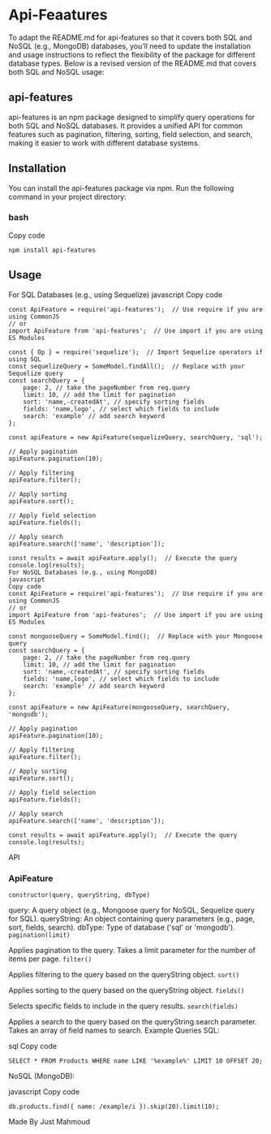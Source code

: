 # Api-Feaatures
To adapt the README.md for api-features so that it covers both SQL and NoSQL (e.g., MongoDB) databases, you’ll need to update the installation and usage instructions to reflect the flexibility of the package for different database types. Below is a revised version of the README.md that covers both SQL and NoSQL usage:

## api-features
api-features is an npm package designed to simplify query operations for both SQL and NoSQL databases. It provides a unified API for common features such as pagination, filtering, sorting, field selection, and search, making it easier to work with different database systems.

## Installation
You can install the api-features package via npm. Run the following command in your project directory:

### bash
Copy code
```
npm install api-features
```
## Usage
For SQL Databases (e.g., using Sequelize)
javascript
Copy code
```
const ApiFeature = require('api-features');  // Use require if you are using CommonJS
// or
import ApiFeature from 'api-features';  // Use import if you are using ES Modules

const { Op } = require('sequelize');  // Import Sequelize operators if using SQL
const sequelizeQuery = SomeModel.findAll();  // Replace with your Sequelize query
const searchQuery = {
    page: 2, // take the pageNumber from req.query 
    limit: 10, // add the limit for pagination
    sort: 'name,-createdAt', // specify sorting fields
    fields: 'name,logo', // select which fields to include
    search: 'example' // add search keyword
};

const apiFeature = new ApiFeature(sequelizeQuery, searchQuery, 'sql');

// Apply pagination
apiFeature.pagination(10);

// Apply filtering
apiFeature.filter();

// Apply sorting
apiFeature.sort();

// Apply field selection
apiFeature.fields();

// Apply search
apiFeature.search(['name', 'description']); 

const results = await apiFeature.apply();  // Execute the query
console.log(results);
For NoSQL Databases (e.g., using MongoDB)
javascript
Copy code
const ApiFeature = require('api-features');  // Use require if you are using CommonJS
// or
import ApiFeature from 'api-features';  // Use import if you are using ES Modules

const mongooseQuery = SomeModel.find();  // Replace with your Mongoose query
const searchQuery = {
    page: 2, // take the pageNumber from req.query 
    limit: 10, // add the limit for pagination
    sort: 'name,-createdAt', // specify sorting fields
    fields: 'name,logo', // select which fields to include
    search: 'example' // add search keyword
};

const apiFeature = new ApiFeature(mongooseQuery, searchQuery, 'mongodb');

// Apply pagination
apiFeature.pagination(10);

// Apply filtering
apiFeature.filter();

// Apply sorting
apiFeature.sort();

// Apply field selection
apiFeature.fields();

// Apply search
apiFeature.search(['name', 'description']); 

const results = await apiFeature.apply();  // Execute the query
console.log(results);
```
API
### ApiFeature
`constructor(query, queryString, dbType)`

query: A query object (e.g., Mongoose query for NoSQL, Sequelize query for SQL).
queryString: An object containing query parameters (e.g., page, sort, fields, search).
dbType: Type of database ('sql' or 'mongodb').
`pagination(limit)`

Applies pagination to the query. Takes a limit parameter for the number of items per page.
`filter()`

Applies filtering to the query based on the queryString object.
`sort()`

Applies sorting to the query based on the queryString object.
`fields()`

Selects specific fields to include in the query results.
`search(fields)`

Applies a search to the query based on the queryString.search parameter. Takes an array of field names to search.
Example Queries
SQL:

sql
Copy code
```
SELECT * FROM Products WHERE name LIKE '%example%' LIMIT 10 OFFSET 20;
```
NoSQL (MongoDB):

javascript
Copy code
```
db.products.find({ name: /example/i }).skip(20).limit(10);
```
Made By Just Mahmoud